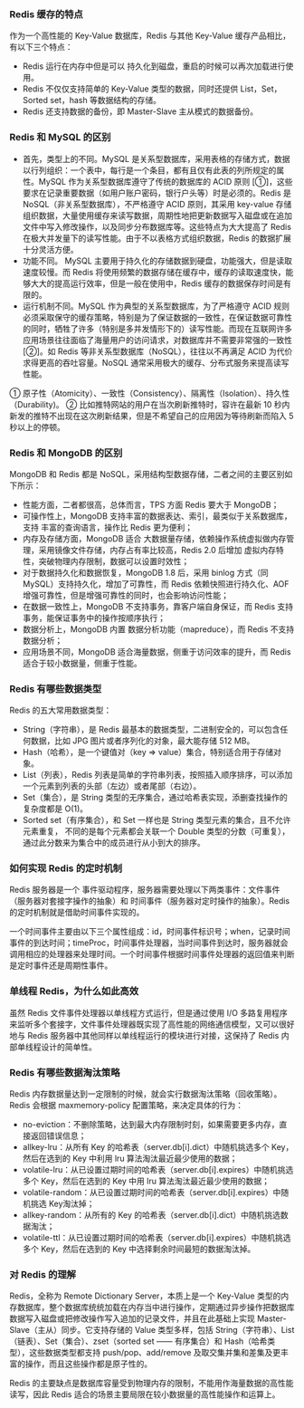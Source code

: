 ### Redis 缓存的特点
作为一个高性能的 Key-Value 数据库，Redis 与其他 Key-Value 缓存产品相比，有以下三个特点：
- Redis 运行在内存中但是可以 持久化到磁盘，重启的时候可以再次加载进行使用。
- Redis 不仅仅支持简单的 Key-Value 类型的数据，同时还提供 List，Set，Sorted set，hash 等数据结构的存储。
- Redis 还支持数据的备份，即 Master-Slave 主从模式的数据备份。

### Redis 和 MySQL 的区别
- 首先，类型上的不同。MySQL 是关系型数据库，采用表格的存储方式，数据以行列组织：一个表中，每行是一个条目，都有且仅有此表的列所规定的属性。MySQL 作为关系型数据库遵守了传统的数据库的 ACID 原则 [①]，这些要求在记录重要数据（如用户账户密码，银行户头等）时是必须的。Redis 是 NoSQL（非关系型数据库），不严格遵守 ACID 原则，其采用 key-value 存储组织数据，大量使用缓存来读写数据，周期性地把更新数据写入磁盘或在追加文件中写入修改操作，以及同步分布数据库等。这些特点为大大提高了 Redis 在极大并发量下的读写性能。由于不以表格方式组织数据，Redis 的数据扩展十分灵活方便。
- 功能不同。 MySQL 主要用于持久化的存储数据到硬盘，功能强大，但是读取速度较慢。而 Redis 将使用频繁的数据存储在缓存中，缓存的读取速度快，能够大大的提高运行效率，但是一般在使用中，Redis 缓存的数据保存时间是有限的。
- 运行机制不同。MySQL 作为典型的关系型数据库，为了严格遵守 ACID 规则必须采取保守的缓存策略，特别是为了保证数据的一致性，在保证数据可靠性的同时，牺牲了许多（特别是多并发情形下的）读写性能。而现在互联网许多应用场景往往面临了海量用户的访问请求，对数据库并不需要非常强的一致性 [②]。如 Redis 等非关系型数据库（NoSQL），往往以不再满足 ACID 为代价求得更高的吞吐容量。NoSQL 通常采用极大的缓存、分布式服务来提高读写性能。

① 原子性（Atomicity）、一致性（Consistency）、隔离性（Isolation）、持久性（Durability)。
② 比如推特网站的用户在当次刷新推特时，容许在最新 10 秒内新发的推特不出现在这次刷新结果，但是不希望自己的应用因为等待刷新而陷入 5 秒以上的停顿。

### Redis 和 MongoDB 的区别
MongoDB 和 Redis 都是 NoSQL，采用结构型数据存储，二者之间的主要区别如下所示：
- 性能方面，二者都很高，总体而言，TPS 方面 Redis 要大于 MongoDB；
- 可操作性上，MongoDB 支持丰富的数据表达、索引，最类似于关系数据库，支持 丰富的查询语言，操作比 Redis 更为便利；
- 内存及存储方面，MongoDB 适合 大数据量存储，依赖操作系统虚拟做内存管理，采用镜像文件存储，内存占有率比较高，Redis 2.0 后增加 虚拟内存特性，突破物理内存限制，数据可以设置时效性；
- 对于数据持久化和数据恢复，MongoDB 1.8 后，采用 binlog 方式（同 MySQL）支持持久化，增加了可靠性，而 Redis 依赖快照进行持久化、AOF 增强可靠性，但是增强可靠性的同时，也会影响访问性能；
- 在数据一致性上，MongoDB 不支持事务，靠客户端自身保证，而 Redis 支持事务，能保证事务中的操作按顺序执行；
- 数据分析上，MongoDB 内置 数据分析功能（mapreduce），而 Redis 不支持数据分析；
- 应用场景不同，MongoDB 适合海量数据，侧重于访问效率的提升，而 Redis 适合于较小数据量，侧重于性能。

### Redis 有哪些数据类型
Redis 的五大常用数据类型：
- String（字符串），是 Redis 最基本的数据类型，二进制安全的，可以包含任何数据，比如 JPG 图片或者序列化的对象，最大能存储 512 MB。
- Hash（哈希），是一个键值对（key => value）集合，特别适合用于存储对象。
- List（列表），Redis 列表是简单的字符串列表，按照插入顺序排序，可以添加一个元素到列表的头部（左边）或者尾部（右边）。
- Set（集合），是 String 类型的无序集合，通过哈希表实现，添删查找操作的复杂度都是 O(1)。
- Sorted set（有序集合），和 Set 一样也是 String 类型元素的集合，且不允许元素重复， 不同的是每个元素都会关联一个 Double 类型的分数（可重复）， 通过此分数来为集合中的成员进行从小到大的排序。

### 如何实现 Redis 的定时机制
Redis 服务器是一个 事件驱动程序，服务器需要处理以下两类事件：文件事件 （服务器对套接字操作的抽象）和 时间事件（服务器对定时操作的抽象）。Redis 的定时机制就是借助时间事件实现的。

一个时间事件主要由以下三个属性组成：id，时间事件标识号；when，记录时间事件的到达时间；timeProc，时间事件处理器，当时间事件到达时，服务器就会调用相应的处理器来处理时间。一个时间事件根据时间事件处理器的返回值来判断是定时事件还是周期性事件。

### 单线程 Redis，为什么如此高效
虽然 Redis 文件事件处理器以单线程方式运行，但是通过使用 I/O 多路复用程序 来监听多个套接字，文件事件处理器既实现了高性能的网络通信模型，又可以很好地与 Redis 服务器中其他同样以单线程运行的模块进行对接，这保持了 Redis 内部单线程设计的简单性。

### Redis 有哪些数据淘汰策略
Redis 内存数据量达到一定限制的时候，就会实行数据淘汰策略（回收策略）。Redis 会根据 maxmemory-policy 配置策略，来决定具体的行为：
- no-eviction：不删除策略，达到最大内存限制时刻，如果需要更多内存，直接返回错误信息；
- allkey-lru：从所有 Key 的哈希表（server.db[i].dict）中随机挑选多个 Key，然后在选到的 Key 中利用 lru 算法淘汰最近最少使用的数据；
- volatile-lru：从已设置过期时间的哈希表（server.db[i].expires）中随机挑选多个 Key，然后在选到的 Key 中用 lru 算法淘汰最近最少使用的数据；
- volatile-random：从已设置过期时间的哈希表（server.db[i].expires）中随机挑选 Key淘汰掉；
- allkey-random：从所有的 Key 的哈希表（server.db[i].dict）中随机挑选数据淘汰；
- volatile-ttl：从已设置过期时间的哈希表（server.db[i].expires）中随机挑选多个 Key，然后在选到的 Key 中选择剩余时间最短的数据淘汰掉。

### 对 Redis 的理解
Redis，全称为 Remote Dictionary Server，本质上是一个 Key-Value 类型的内存数据库，整个数据库统统加载在内存当中进行操作，定期通过异步操作把数据库数据写入磁盘或把修改操作写入追加的记录文件，并且在此基础上实现 Master-Slave（主从）同步。它支持存储的 Value 类型多样，包括 String（字符串）、List（链表）、Set（集合）、zset（sorted set —— 有序集合）和 Hash（哈希类型），这些数据类型都支持 push/pop、add/remove 及取交集并集和差集及更丰富的操作，而且这些操作都是原子性的。

Redis 的主要缺点是数据库容量受到物理内存的限制，不能用作海量数据的高性能读写，因此 Redis 适合的场景主要局限在较小数据量的高性能操作和运算上。

